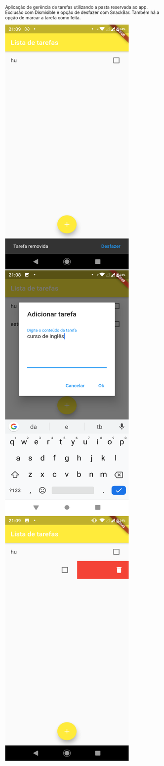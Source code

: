 Aplicação de gerência de tarefas utilizando a pasta reservada ao app. Exclusão com Dismisible e opção de desfazer com SnackBar. Também há a opção de marcar a tarefa como feita.

<img src="https://github.com/thiagomotax/lista_tarefas/blob/master/foto1.png" width="400" height="790">
<img src="https://github.com/thiagomotax/lista_tarefas/blob/master/foto3.png" width="400" height="790">
<img src="https://github.com/thiagomotax/lista_tarefas/blob/master/foto2.png" width="400" height="790">
